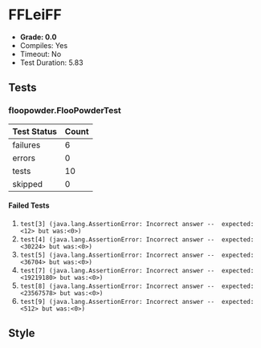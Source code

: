 # FFLeiFF

+ **Grade: 0.0**
+ Compiles: Yes
+ Timeout:  No
+ Test Duration: 5.83

## Tests
### floopowder.FlooPowderTest
| Test Status | Count |
| ----------- | ----- |
|failures|6|
|errors|0|
|tests|10|
|skipped|0|
#### Failed Tests
1. `test[3] (java.lang.AssertionError: Incorrect answer --  expected:<12> but was:<0>)`
1. `test[4] (java.lang.AssertionError: Incorrect answer --  expected:<30224> but was:<0>)`
1. `test[5] (java.lang.AssertionError: Incorrect answer --  expected:<36704> but was:<0>)`
1. `test[7] (java.lang.AssertionError: Incorrect answer --  expected:<19219180> but was:<0>)`
1. `test[8] (java.lang.AssertionError: Incorrect answer --  expected:<23567578> but was:<0>)`
1. `test[9] (java.lang.AssertionError: Incorrect answer --  expected:<512> but was:<0>)`

## Style

